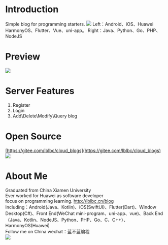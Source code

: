 # Introduction
Simple blog for programming starters.
![](https://img-blog.csdnimg.cn/faea1470ad3b4e8eba3b093d261d637d.png)
Left：Android、iOS、Huawei HarmonyOS、Flutter、Vue、uni-app。
Right：Java、Python、Go、PHP、NodeJS


# Preview
![](https://img-blog.csdnimg.cn/7aa2d5becde24167b22714c9dfe62017.png)
# Server Features
 1. Register
 2. Login
 3. Add\Delete\Modify\Query blog

# Open Source
[https://gitee.com/lblbc/cloud_blogs](https://gitee.com/lblbc/cloud_blogs)
![](https://img-blog.csdnimg.cn/2f0b2bfe7c724d32bb3b3c938791c143.png)


# About Me
Graduated from China Xiamen University  
Ever worked for Huawei as software developer  
focus on programming learning. http://lblbc.cn/blog  
Including：Android(Java、Kotlin)、iOS(SwiftUI)、Flutter(Dart)、Window Desktop(C#)、Front End(WeChat mini-program、uni-app、vue)、Back End（Java、Kotlin、NodeJS、Python、PHP、Go、C、C++）、HarmonyOS(Huawei)  
Follow me on China wechat：蓝不蓝编程  
![](https://img-blog.csdnimg.cn/4c62bfb4cca540b1a26825f2b1a8af7e.png)
